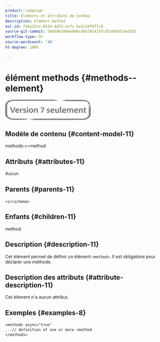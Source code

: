 ```yaml
---
product: campaign
title: Éléments et attributs de schéma
description: élément method
exl-id: f45e32ce-6534-4df2-ac7c-ba1134f0ffc8
source-git-commit: 56459b188ee966cdb578c415fcdfa485dcbed355
workflow-type: ht
source-wordcount: '40'
ht-degree: 100%

---
```


# élément methods {#methods--element}

![](../../../assets/v7-only.svg)

## Modèle de contenu {#content-model-11}

methods:==method

## Attributs {#attributes-11}

Aucun

## Parents {#parents-11}

`<srcschema>`

## Enfants {#children-11}

method

## Description {#description-11}

Cet élément permet de définir un élément `<method>`. Il est obligatoire pour déclarer une méthode.

## Description des attributs {#attribute-description-11}

Cet élément n&#39;a aucun attribut.

## Exemples       {#examples-8}

```
<methods async="true"
...// definition of one or more <method
</methods>
```
